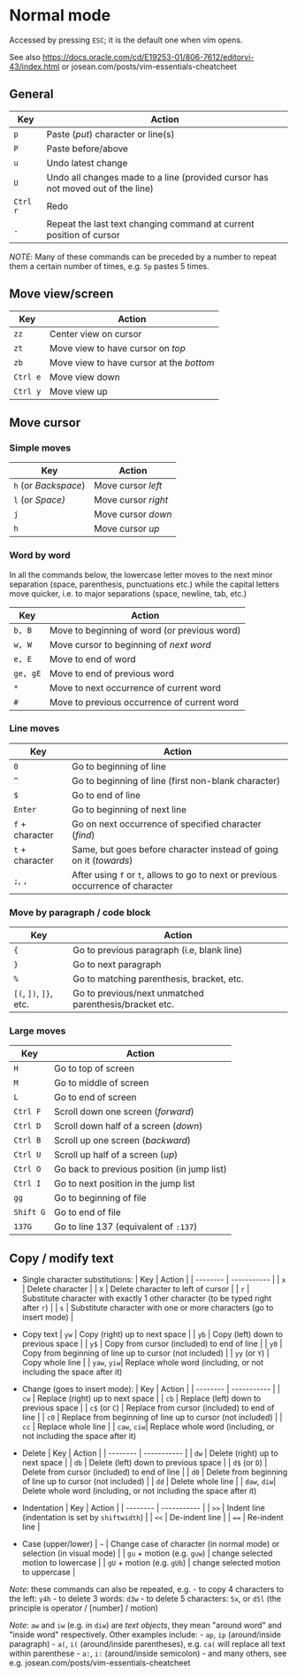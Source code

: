# Normal mode

Accessed by pressing `ESC`;
it is the default one when vim opens.

See also
https://docs.oracle.com/cd/E19253-01/806-7612/editorvi-43/index.html
or
josean.com/posts/vim-essentials-cheatcheet


## General

| Key | Action |
| -------- | ----------- |
| `p` | Paste (*put*) character or line(s) |
| `P` | Paste before/above |
| `u` | Undo latest change |
| `U` | Undo all changes made to a line (provided cursor has not moved out of the line) |
| `Ctrl r`| Redo |
| `.` | Repeat the last text changing command at current position of cursor |


*NOTE*: Many of these commands can be preceded by a number to repeat them a certain number of times, e.g. `5p` pastes 5 times.


## Move view/screen

| Key | Action |
| --- | ------ |
| `zz` | Center view on cursor |
| `zt` | Move view to have cursor on *top* |
| `zb` | Move view to have cursor at the *bottom* |
| `Ctrl e` | Move view down |
| `Ctrl y` | Move view up |


## Move cursor

### Simple moves

| Key | Action |
| -------- | ----------- |
| `h` (or *Backspace*) | Move cursor *left* |
| `l` (or *Space)*| Move cursor *right* |
| `j` | Move cursor *down* |
| `h` | Move cursor *up* |

### Word by word

In all the commands below, the lowercase letter moves to the next minor separation (space, parenthesis, punctuations etc.)
while the capital letters move quicker, i.e. to major separations (space, newline, tab, etc.)

| Key | Action |
| -------- | ----------- |
| `b, B` | Move to beginning of word (or previous word) |
| `w, W` | Move cursor to beginning of *next word* |
| `e, E` | Move to end of word |
| `ge, gE` | Move to end of previous word |
| `*` | Move to next occurrence of current word |
| `#` | Move to previous occurrence of current word |

### Line moves

| Key | Action |
| -------- | ----------- |
| `0` | Go to beginning of line |
| `^` | Go to beginning of line (first non-blank character) |
| `$` | Go to end of line |
| `Enter` | Go to beginning of next line |
| `f` + character | Go on next occurrence of specified character (*find*) |
| `t` + character | Same, but goes before character instead of going on it (*towards*) |
| `;`, `,` | After using `f` or `t`, allows to go to next or previous occurrence of character |

### Move by paragraph / code block

| Key | Action |
| --- | ------ |
| `{` | Go to previous paragraph (i.e, blank line) |
| `}` | Go to next paragraph |
| `%` | Go to matching parenthesis, bracket, etc. |
| `[(`, `])`, `]}`, etc. | Go to previous/next unmatched parenthesis/bracket etc. |

### Large moves

| Key | Action |
| -------- | ----------- |
| `H` | Go to top of screen |
| `M` | Go to middle of screen |
| `L` | Go to end of screen |
| `Ctrl F` | Scroll down one screen (*forward*) |
| `Ctrl D` | Scroll down half of a screen (*down*) |
| `Ctrl B` | Scroll up one screen (*backward*) |
| `Ctrl U` | Scroll up half of a screen (*up*) |
| `Ctrl O` | Go back to previous position (in jump list) |
| `Ctrl I` | Go to next position in the jump list |
| `gg` | Go to beginning of file |
| `Shift G` | Go to end of file |
| `137G` | Go to line 137 (equivalent of `:137`) |


## Copy / modify text

- Single character substitutions:
    | Key | Action |
    | -------- | ----------- |
    | `x` | Delete character |
    | `X` | Delete character to left of cursor |
    | `r` | Substitute character with exactly 1 other character (to be typed right after `r`) |
    | `s` | Substitute character with one or more characters (go to insert mode) |

- Copy text
    | `yw` | Copy (right) up to next space |
    | `yb` | Copy (left) down to previous space |
    | `y$` | Copy from cursor (included) to end of line |
    | `y0` | Copy from beginning of line up to cursor (not included) |
    | `yy` (or `Y`) | Copy whole line |
    | `yaw`, `yiw`| Replace whole word (including, or not including the space after it)

- Change (goes to insert mode):
    | Key | Action |
    | -------- | ----------- |
    | `cw` | Replace (right) up to next space |
    | `cb` | Replace (left) down to previous space |
    | `c$` (or `C`) | Replace from cursor (included) to end of line |
    | `c0` | Replace from beginning of line up to cursor (not included) |
    | `cc` | Replace whole line |
    | `caw`, `ciw`| Replace whole word (including, or not including the space after it)

- Delete
    | Key | Action |
    | -------- | ----------- |
    | `dw` | Delete (right) up to next space |
    | `db` | Delete (left) down to previous space |
    | `d$` (or `D`) | Delete from cursor (included) to end of line |
    | `d0` | Delete from beginning of line up to cursor (not included) |
    | `dd` | Delete whole line |
    | `daw`, `diw`| Delete whole word (including, or not including the space after it)

- Indentation
    | Key | Action |
    | -------- | ----------- |
    | `>>` | Indent line (indentation is set by `shiftwidth`) |
    | `<<` | De-indent line |
    | `==` | Re-indent line |

- Case (upper/lower)
    | `~` | Change case of character (in normal mode) or selection (in visual mode) |
    | `gu` + motion (e.g. `guw`) | change selected motion to lowercase |
    | `gU` + motion (e.g. `gUb`) | change selected motion to uppercase |

*Note*: these commands can also be repeated, e.g.
    - to copy 4 characters to the left: `y4h`
    - to delete 3 words: `d3w`
    - to delete 5 characters: `5x`, or `d5l`
    (the principle is operator / [number] / motion)

*Note*: `aw` and `iw` (e.g. in `diw`) are *text objects*, they mean "around word" and "inside word" respectively. Other examples include:
    - `ap`, `ip` (around/inside paragraph)
    - `a(`, `i(` (around/inside parentheses), e.g. `ca(` will replace all text within parenthese
    - `a:`, `i:` (around/inside semicolon)
    - and many others, see e.g. josean.com/posts/vim-essentials-cheatcheet
